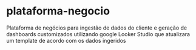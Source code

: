 # plataforma-negocio
Plataforma de negócios para ingestão de dados do cliente e geração de dashboards customizados utilizando google Looker Studio que atualizara um template de acordo com os dados ingeridos
